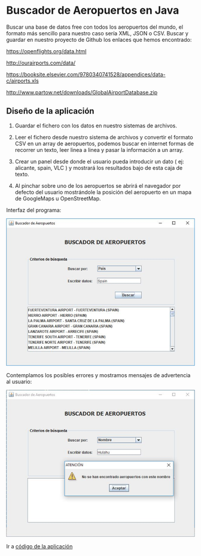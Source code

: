 # Buscador de Aeropuertos en Java

Buscar una base de datos free con todos los aeropuertos del mundo, el formato más sencillo para nuestro caso sería XML, JSON o CSV.
Buscar y guardar en nuestro proyecto de Github los enlaces que hemos encontrado:

https://openflights.org/data.html

http://ourairports.com/data/

https://booksite.elsevier.com/9780340741528/appendices/data-c/airports.xls

http://www.partow.net/downloads/GlobalAirportDatabase.zip  
  
  
## Diseño de la aplicación

1. Guardar el fichero con los datos en nuestro sistemas de archivos.

2. Leer el fichero desde nuestro sistema de archivos y convertir el formato CSV en un array de aeropuertos, podemos buscar en internet
formas de recorrer un texto, leer linea a linea y pasar la información a un array.

3. Crear un panel desde donde el usuario pueda introducir un dato ( ej: alicante, spain, VLC ) y mostrará los resultados bajo de esta
caja de texto.

4. Al pinchar sobre uno de los aeropuertos se abrirá el navegador por defecto del usuario mostrándole la posición
del aeropuerto en un mapa de GoogleMaps u OpenStreetMap.  
  
  
Interfaz del programa:

<p align="center">
  <img src="https://github.com/sergiosabater/PSP/blob/master/Recursos/Imagenes/Aeropuertos_Interfaz.JPG"/>
</p>

Contemplamos los posibles errores y mostramos mensajes de advertencia al usuario:

<p align="center">
  <img src="https://github.com/sergiosabater/PSP/blob/master/Recursos/Imagenes/Aeropuertos_Error.JPG"/>
</p>

Ir a [código de la aplicación](https://github.com/sergiosabater/PSP/tree/master/Actividades%20Java/BuscadorAeropuertos)






